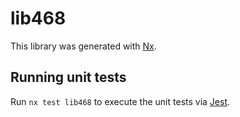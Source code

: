 # lib468

This library was generated with [Nx](https://nx.dev).

## Running unit tests

Run `nx test lib468` to execute the unit tests via [Jest](https://jestjs.io).

